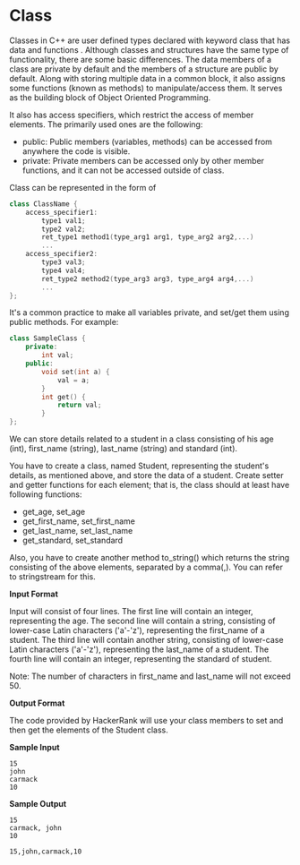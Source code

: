# Class
Classes in C++ are user defined types declared with keyword class that has data and functions . Although classes and structures have the same type of functionality, there are some basic differences. The data members of a class are private by default and the members of a structure are public by default. Along with storing multiple data in a common block, it also assigns some functions (known as methods) to manipulate/access them. It serves as the building block of Object Oriented Programming.

It also has access specifiers, which restrict the access of member elements. The primarily used ones are the following:

* public: Public members (variables, methods) can be accessed from anywhere the code is visible.
* private: Private members can be accessed only by other member functions, and it can not be accessed outside of class.

Class can be represented in the form of

```c++
class ClassName {
    access_specifier1:
        type1 val1;
        type2 val2;
        ret_type1 method1(type_arg1 arg1, type_arg2 arg2,...)
        ...
    access_specifier2:
        type3 val3;
        type4 val4;
        ret_type2 method2(type_arg3 arg3, type_arg4 arg4,...)
        ...
};
```

It's a common practice to make all variables private, and set/get them using public methods. For example:

```c++
class SampleClass {
    private:
        int val;
    public:
        void set(int a) {
            val = a;
        }
        int get() {
            return val;
        }
};
```

We can store details related to a student in a class consisting of his age (int), first_name (string), last_name (string) and standard (int).

You have to create a class, named Student, representing the student's details, as mentioned above, and store the data of a student. Create setter and getter functions for each element; that is, the class should at least have following functions:

* get_age, set_age
* get_first_name, set_first_name
* get_last_name, set_last_name
* get_standard, set_standard

Also, you have to create another method to_string() which returns the string consisting of the above elements, separated by a comma(,). You can refer to stringstream for this.

__Input Format__

Input will consist of four lines.
The first line will contain an integer, representing the age. The second line will contain a string, consisting of lower-case Latin characters ('a'-'z'), representing the first_name of a student.
The third line will contain another string, consisting of lower-case Latin characters ('a'-'z'), representing the last_name of a student.
The fourth line will contain an integer, representing the standard of student.

Note: The number of characters in first_name and last_name will not exceed 50.

__Output Format__

The code provided by HackerRank will use your class members to set and then get the elements of the Student class.

__Sample Input__
```
15
john
carmack
10
```
__Sample Output__
```
15
carmack, john
10

15,john,carmack,10
```
